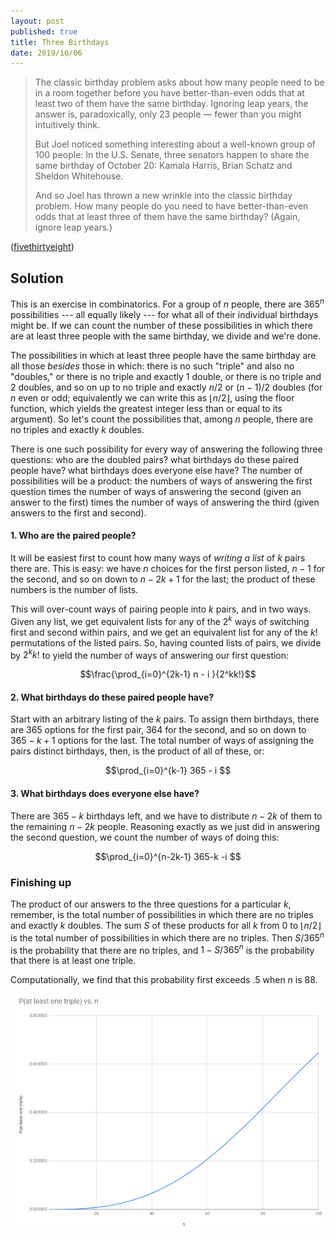 ```yaml
---
layout: post
published: true
title: Three Birthdays
date: 2019/10/06
---
```


>The classic birthday problem asks about how many people need to be in a room together before you have better-than-even odds that at least two of them have the same birthday. Ignoring leap years, the answer is, paradoxically, only 23 people — fewer than you might intuitively think.
>
>But Joel noticed something interesting about a well-known group of 100 people: In the U.S. Senate, three senators happen to share the same birthday of October 20: Kamala Harris, Brian Schatz and Sheldon Whitehouse.
>
>And so Joel has thrown a new wrinkle into the classic birthday problem. How many people do you need to have better-than-even odds that at least three of them have the same birthday? (Again, ignore leap years.)

<!--more-->

([fivethirtyeight](https://fivethirtyeight.com/features/who-wants-to-be-a-riddler-millionaire/))

## Solution

This is an exercise in combinatorics.  For a group of $n$ people, there are $365^n$ possibilities --- all equally likely --- for what all of their individual birthdays might be. If we can count the number of these possibilities in which there are at least three people with the same birthday, we divide and we're done.

The possibilities in which at least three people have the same birthday are all those *besides* those in which: there is no such "triple" and also no "doubles," or there is no triple and exactly $1$ double, or there is no triple and $2$ doubles, and so on up to no triple and exactly $n/2$ or $(n-1)/2$ doubles (for $n$ even or odd; equivalently we can write this as $\lfloor{n/2}\rfloor$, using the floor function, which yields the greatest integer less than or equal to its argument).  So let's count the possibilities that, among $n$ people, there are no triples and exactly $k$ doubles.

There is one such possibility for every way of answering the following three questions: who are the doubled pairs? what birthdays do these paired people have? what birthdays does everyone else have? The number of possibilities will be a product: the numbers of ways of answering the first question times the number of ways of answering the second (given an answer to the first) times the number of ways of answering the third (given answers to the first and second).

#### 1. Who are the paired people?

It will be easiest first to count how many ways of *writing a list* of $k$ pairs there are. This is easy: we have $n$ choices for the first person listed, $n-1$ for the second, and so on down to $n-2k+1$ for the last; the product of these numbers is the number of lists.

This will over-count ways of pairing people into $k$ pairs, and in two ways. Given any list, we get equivalent lists for any of the $2^k$ ways of switching first and second within pairs, and we get an equivalent list for any of the $k!$ permutations of the listed pairs. So, having counted lists of pairs, we divide by $2^kk!$ to yield the number of ways of answering our first question:

$$\frac{\prod_{i=0}^{2k-1} n - i }{2^kk!}$$

#### 2. What birthdays do these paired people have?

Start with an arbitrary listing of the $k$ pairs. To assign them birthdays, there are $365$ options for the first pair, $364$ for the second, and so on down to $365-k+1$ options for the last. The total number of ways of assigning the pairs distinct birthdays, then, is the product of all of these, or:

$$\prod_{i=0}^{k-1} 365 - i $$

#### 3. What birthdays does everyone else have?

There are $365-k$ birthdays left, and we have to distribute $n-2k$ of them to the remaining $n-2k$ people. Reasoning exactly as we just did in answering the second question, we count the number of ways of doing this:

$$\prod_{i=0}^{n-2k-1} 365-k -i $$

### Finishing up

The product of our answers to the three questions for a particular $k$, remember, is the total number of possibilities in which there are no triples and exactly $k$ doubles. The sum $S$ of these products for all $k$ from $0$ to $\lfloor{n/2}\rfloor$ is the total number of possibilities in which there are no triples. Then $S/365^n$ is the probability that there are no triples, and $1 - S/365^n$ is the probability that there is at least one triple.

Computationally, we find that this probability first exceeds $.5$ when $n$ is $88$.

![Curve of n vs. P(at least one triple) is concave.](/img/ThreeBirthdays.PNG)

<br>
